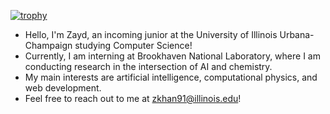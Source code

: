 [![trophy](https://github-profile-trophy.vercel.app/?username=zkhan04)](https://github.com/ryo-ma/github-profile-trophy)

- Hello, I'm Zayd, an incoming junior at the University of Illinois Urbana-Champaign studying Computer Science!
- Currently, I am interning at Brookhaven National Laboratory, where I am conducting research in the intersection of AI and chemistry.
- My main interests are artificial intelligence, computational physics, and web development.
- Feel free to reach out to me at zkhan91@illinois.edu!

<!--
**zkhan04/zkhan04** is a ✨ _special_ ✨ repository because its `README.md` (this file) appears on your GitHub profile.

Here are some ideas to get you started:

- 🔭 I’m currently working on ...
- 🌱 I’m currently learning ...
- 👯 I’m looking to collaborate on ...
- 🤔 I’m looking for help with ...
- 💬 Ask me about ...
- 📫 How to reach me: ...
- 😄 Pronouns: ...
- ⚡ Fun fact: ...
-->
